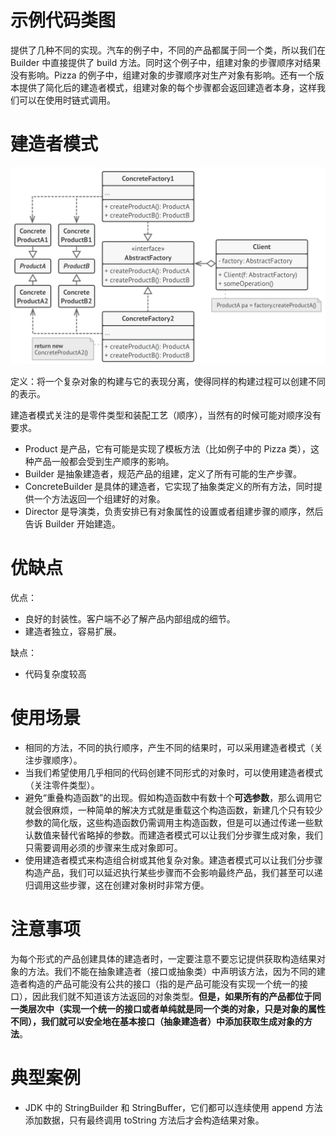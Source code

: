 # 示例代码类图
提供了几种不同的实现。汽车的例子中，不同的产品都属于同一个类，所以我们在 Builder 中直接提供了 build 方法。同时这个例子中，组建对象的步骤顺序对结果没有影响。Pizza 的例子中，组建对象的步骤顺序对生产对象有影响。还有一个版本提供了简化后的建造者模式，组建对象的每个步骤都会返回建造者本身，这样我们可以在使用时链式调用。

# 建造者模式
![建造者模式](https://github.com/nekolr/design-patterns/blob/master/media/abstractfactory.png)

定义：将一个复杂对象的构建与它的表现分离，使得同样的构建过程可以创建不同的表示。

建造者模式关注的是零件类型和装配工艺（顺序），当然有的时候可能对顺序没有要求。

- Product 是产品，它有可能是实现了模板方法（比如例子中的 Pizza 类），这种产品一般都会受到生产顺序的影响。
- Builder 是抽象建造者，规范产品的组建，定义了所有可能的生产步骤。
- ConcreteBuilder 是具体的建造者，它实现了抽象类定义的所有方法，同时提供一个方法返回一个组建好的对象。
- Director 是导演类，负责安排已有对象属性的设置或者组建步骤的顺序，然后告诉 Builder 开始建造。

# 优缺点
优点：

- 良好的封装性。客户端不必了解产品内部组成的细节。
- 建造者独立，容易扩展。

缺点：

- 代码复杂度较高

# 使用场景
- 相同的方法，不同的执行顺序，产生不同的结果时，可以采用建造者模式（关注步骤顺序）。
- 当我们希望使用几乎相同的代码创建不同形式的对象时，可以使用建造者模式（关注零件类型）。
- 避免“重叠构造函数”的出现。假如构造函数中有数十个**可选参数**，那么调用它就会很麻烦，一种简单的解决方式就是重载这个构造函数，新建几个只有较少参数的简化版，这些构造函数仍需调用主构造函数，但是可以通过传递一些默认数值来替代省略掉的参数。而建造者模式可以让我们分步骤生成对象，我们只需要调用必须的步骤来生成对象即可。
- 使用建造者模式来构造组合树或其他复杂对象。建造者模式可以让我们分步骤构造产品，我们可以延迟执行某些步骤而不会影响最终产品，我们甚至可以递归调用这些步骤，这在创建对象树时非常方便。

# 注意事项
为每个形式的产品创建具体的建造者时，一定要注意不要忘记提供获取构造结果对象的方法。我们不能在抽象建造者（接口或抽象类）中声明该方法，因为不同的建造者构造的产品可能没有公共的接口（指的是产品可能没有实现一个统一的接口），因此我们就不知道该方法返回的对象类型。**但是，如果所有的产品都位于同一类层次中（实现一个统一的接口或者单纯就是同一个类的对象，只是对象的属性不同），我们就可以安全地在基本接口（抽象建造者）中添加获取生成对象的方法**。

# 典型案例
- JDK 中的 StringBuilder 和 StringBuffer，它们都可以连续使用 append 方法添加数据，只有最终调用 toString 方法后才会构造结果对象。